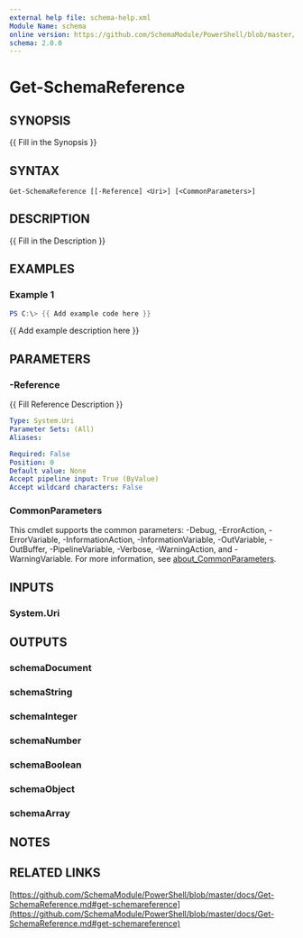 ```yaml
---
external help file: schema-help.xml
Module Name: schema
online version: https://github.com/SchemaModule/PowerShell/blob/master/docs/Get-SchemaReference.md#get-schemareference
schema: 2.0.0
---
```


# Get-SchemaReference

## SYNOPSIS
{{ Fill in the Synopsis }}

## SYNTAX

```
Get-SchemaReference [[-Reference] <Uri>] [<CommonParameters>]
```

## DESCRIPTION
{{ Fill in the Description }}

## EXAMPLES

### Example 1
```powershell
PS C:\> {{ Add example code here }}
```

{{ Add example description here }}

## PARAMETERS

### -Reference
{{ Fill Reference Description }}

```yaml
Type: System.Uri
Parameter Sets: (All)
Aliases:

Required: False
Position: 0
Default value: None
Accept pipeline input: True (ByValue)
Accept wildcard characters: False
```

### CommonParameters
This cmdlet supports the common parameters: -Debug, -ErrorAction, -ErrorVariable, -InformationAction, -InformationVariable, -OutVariable, -OutBuffer, -PipelineVariable, -Verbose, -WarningAction, and -WarningVariable. For more information, see [about_CommonParameters](http://go.microsoft.com/fwlink/?LinkID=113216).

## INPUTS

### System.Uri

## OUTPUTS

### schemaDocument

### schemaString

### schemaInteger

### schemaNumber

### schemaBoolean

### schemaObject

### schemaArray

## NOTES

## RELATED LINKS

[https://github.com/SchemaModule/PowerShell/blob/master/docs/Get-SchemaReference.md#get-schemareference](https://github.com/SchemaModule/PowerShell/blob/master/docs/Get-SchemaReference.md#get-schemareference)

